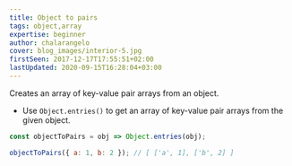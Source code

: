 ```yaml
---
title: Object to pairs
tags: object,array
expertise: beginner
author: chalarangelo
cover: blog_images/interior-5.jpg
firstSeen: 2017-12-17T17:55:51+02:00
lastUpdated: 2020-09-15T16:28:04+03:00
---
```


Creates an array of key-value pair arrays from an object.

- Use `Object.entries()` to get an array of key-value pair arrays from the given object.

```js
const objectToPairs = obj => Object.entries(obj);
```

```js
objectToPairs({ a: 1, b: 2 }); // [ ['a', 1], ['b', 2] ]
```
